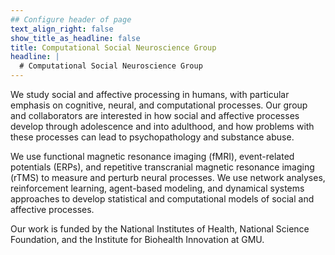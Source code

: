 ```yaml
---
## Configure header of page
text_align_right: false
show_title_as_headline: false
title: Computational Social Neuroscience Group
headline: |
  # Computational Social Neuroscience Group
---
```


<!-- this is a subheadline -->
We study social and affective processing in humans, with particular emphasis on cognitive, neural, and computational processes. Our group and collaborators are interested in how social and affective processes develop through adolescence and into adulthood, and how problems with these processes can lead to psychopathology and substance abuse.

We use functional magnetic resonance imaging (fMRI), event-related potentials (ERPs), and repetitive transcranial magnetic resonance imaging (rTMS) to measure and perturb neural processes. We use network analyses, reinforcement learning, agent-based modeling, and dynamical systems approaches to develop statistical and computational models of social and affective processes.

Our work is funded by the National Institutes of Health, National Science Foundation, and the Institute for Biohealth Innovation at GMU.